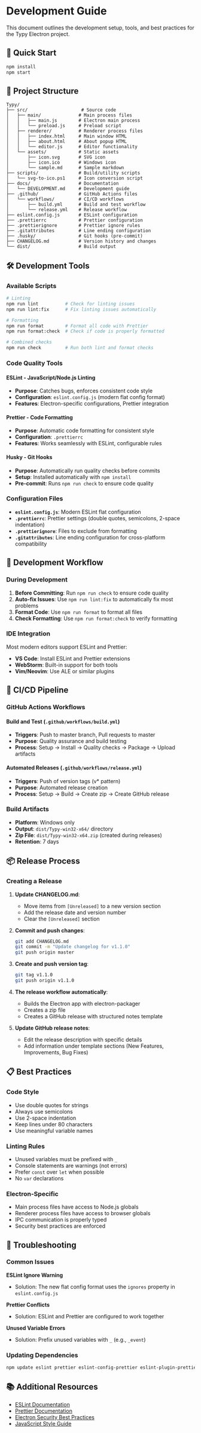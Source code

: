 # Development Guide

This document outlines the development setup, tools, and best practices for the Typy Electron project.

## 🚀 Quick Start

```bash
npm install
npm start
```

## 📁 Project Structure

```
Typy/
├── src/                    # Source code
│   ├── main/              # Main process files
│   │   ├── main.js        # Electron main process
│   │   └── preload.js     # Preload script
│   ├── renderer/          # Renderer process files
│   │   ├── index.html     # Main window HTML
│   │   ├── about.html     # About popup HTML
│   │   └── editor.js      # Editor functionality
│   └── assets/            # Static assets
│       ├── icon.svg       # SVG icon
│       ├── icon.ico       # Windows icon
│       └── sample.md      # Sample markdown
├── scripts/               # Build/utility scripts
│   └── svg-to-ico.ps1     # Icon conversion script
├── docs/                  # Documentation
│   └── DEVELOPMENT.md     # Development guide
├── .github/               # GitHub Actions files
│   └── workflows/         # CI/CD workflows
│       ├── build.yml      # Build and test workflow
│       └── release.yml    # Release workflow
├── eslint.config.js       # ESLint configuration
├── .prettierrc            # Prettier configuration
├── .prettierignore        # Prettier ignore rules
├── .gitattributes         # Line ending configuration
├── .husky/                # Git hooks (pre-commit)
├── CHANGELOG.md           # Version history and changes
└── dist/                  # Build output
```

## 🛠️ Development Tools

### Available Scripts

```bash
# Linting
npm run lint          # Check for linting issues
npm run lint:fix      # Fix linting issues automatically

# Formatting
npm run format        # Format all code with Prettier
npm run format:check  # Check if code is properly formatted

# Combined checks
npm run check         # Run both lint and format checks
```

### Code Quality Tools

#### **ESLint** - JavaScript/Node.js Linting

- **Purpose**: Catches bugs, enforces consistent code style
- **Configuration**: `eslint.config.js` (modern flat config format)
- **Features**: Electron-specific configurations, Prettier integration

#### **Prettier** - Code Formatting

- **Purpose**: Automatic code formatting for consistent style
- **Configuration**: `.prettierrc`
- **Features**: Works seamlessly with ESLint, configurable rules

#### **Husky** - Git Hooks

- **Purpose**: Automatically run quality checks before commits
- **Setup**: Installed automatically with `npm install`
- **Pre-commit**: Runs `npm run check` to ensure code quality

### Configuration Files

- **`eslint.config.js`**: Modern ESLint flat configuration
- **`.prettierrc`**: Prettier settings (double quotes, semicolons, 2-space indentation)
- **`.prettierignore`**: Files to exclude from formatting
- **`.gitattributes`**: Line ending configuration for cross-platform compatibility

## 🔧 Development Workflow

### During Development

1. **Before Committing**: Run `npm run check` to ensure code quality
2. **Auto-fix Issues**: Use `npm run lint:fix` to automatically fix most problems
3. **Format Code**: Use `npm run format` to format all files
4. **Check Formatting**: Use `npm run format:check` to verify formatting

### IDE Integration

Most modern editors support ESLint and Prettier:

- **VS Code**: Install ESLint and Prettier extensions
- **WebStorm**: Built-in support for both tools
- **Vim/Neovim**: Use ALE or similar plugins

## 🚀 CI/CD Pipeline

### GitHub Actions Workflows

#### **Build and Test** (`.github/workflows/build.yml`)

- **Triggers**: Push to master branch, Pull requests to master
- **Purpose**: Quality assurance and build testing
- **Process**: Setup → Install → Quality checks → Package → Upload artifacts

#### **Automated Releases** (`.github/workflows/release.yml`)

- **Triggers**: Push of version tags (v\* pattern)
- **Purpose**: Automated release creation
- **Process**: Setup → Build → Create zip → Create GitHub release

### Build Artifacts

- **Platform**: Windows only
- **Output**: `dist/Typy-win32-x64/` directory
- **Zip File**: `dist/Typy-win32-x64.zip` (created during releases)
- **Retention**: 7 days

## 📦 Release Process

### Creating a Release

1. **Update CHANGELOG.md**:
   - Move items from `[Unreleased]` to a new version section
   - Add the release date and version number
   - Clear the `[Unreleased]` section

2. **Commit and push changes**:

   ```bash
   git add CHANGELOG.md
   git commit -m "Update changelog for v1.1.0"
   git push origin master
   ```

3. **Create and push version tag**:

   ```bash
   git tag v1.1.0
   git push origin v1.1.0
   ```

4. **The release workflow automatically**:
   - Builds the Electron app with electron-packager
   - Creates a zip file
   - Creates a GitHub release with structured notes template

5. **Update GitHub release notes**:
   - Edit the release description with specific details
   - Add information under template sections (New Features, Improvements, Bug Fixes)

## 📋 Best Practices

### Code Style

- Use double quotes for strings
- Always use semicolons
- Use 2-space indentation
- Keep lines under 80 characters
- Use meaningful variable names

### Linting Rules

- Unused variables must be prefixed with `_`
- Console statements are warnings (not errors)
- Prefer `const` over `let` when possible
- No `var` declarations

### Electron-Specific

- Main process files have access to Node.js globals
- Renderer process files have access to browser globals
- IPC communication is properly typed
- Security best practices are enforced

## 🐛 Troubleshooting

### Common Issues

**ESLint Ignore Warning**

- Solution: The new flat config format uses the `ignores` property in `eslint.config.js`

**Prettier Conflicts**

- Solution: ESLint and Prettier are configured to work together

**Unused Variable Errors**

- Solution: Prefix unused variables with `_` (e.g., `_event`)

### Updating Dependencies

```bash
npm update eslint prettier eslint-config-prettier eslint-plugin-prettier
```

## 📚 Additional Resources

- [ESLint Documentation](https://eslint.org/)
- [Prettier Documentation](https://prettier.io/)
- [Electron Security Best Practices](https://www.electronjs.org/docs/tutorial/security)
- [JavaScript Style Guide](https://github.com/airbnb/javascript)
